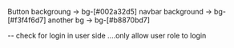 Button backgroung -> bg-[#002a32d5]
navbar background -> bg-[#f3f4f6d7]
another bg -> bg-[#b8870bd7]


-- check for login in user side ....only allow user role to login